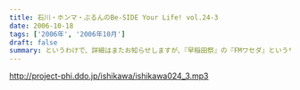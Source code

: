 ```yaml
---
title: 石川・ホンマ・ぶるんのBe-SIDE Your Life! vol.24-3
date: 2006-10-18
tags: ['2006年', '2006年10月']
draft: false
summary: というわけで、詳細はまたお知らせしますが、『早稲田祭』の『FMワセダ』というサークルに招待されました我らがビーサイ。　　リスナーのみんな！大学生、大人はもちろん、中学生・高校生のキミも良い機会なので、大学の学園祭に行ってみるのもい〜んじゃない？みんな早稲田の杜に来て、お三方に「元気」をくださいな。NAMAE
---
```


http://project-phi.ddo.jp/ishikawa/ishikawa024_3.mp3
